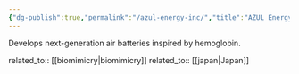 ```yaml
---
{"dg-publish":true,"permalink":"/azul-energy-inc/","title":"AZUL Energy Inc."}
---
```



Develops next-generation air batteries inspired by hemoglobin.

related_to:: [[biomimicry\|biomimicry]]
related_to:: [[japan\|Japan]]
